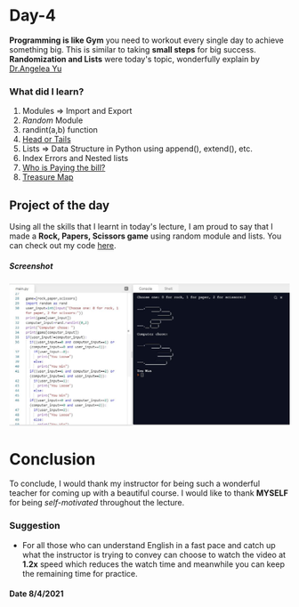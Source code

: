 # Day-4

**Programming is like Gym** you need to workout every single day to achieve something big. This is similar to taking **small steps** for big success. **Randomization and Lists** were today's topic, wonderfully explain by [Dr.Angelea Yu](https://www.udemy.com/user/4b4368a3-b5c8-4529-aa65-2056ec31f37e/) 

### What did I learn?

1. Modules => Import and Export
2. _Random_ Module
3. randint(a,b) function
4. [Head or Tails](https://replit.com/@skandasharma/Heads-or-tails)
5. Lists => Data Structure in Python using append(), extend(), etc.
6. Index Errors and Nested lists
7. [Who is Paying the bill?](https://replit.com/@skandasharma/who-is-paying)
8. [Treasure Map](https://replit.com/@skandasharma/Treasure-Map) 

## Project of the day

Using all the skills that I learnt in today's lecture, I am proud to say that I made a **Rock, Papers, Scissors game** using random module and lists. You can check out my code [here](https://replit.com/@skandasharma/rock-paper-scissors). 

##### Screenshot

![Treasure Island](images/d4.JPG)

# Conclusion

To conclude, I would thank my instructor for being such a wonderful teacher for coming up with a beautiful course. I would like to thank **MYSELF** for being _self-motivated_ throughout the lecture. 

### Suggestion

- For all those who can understand English in a fast pace and catch up what the instructor is trying to convey can choose to watch the video at **1.2x** speed which reduces the watch time and meanwhile you can keep the remaining time for practice.

#### Date 8/4/2021
